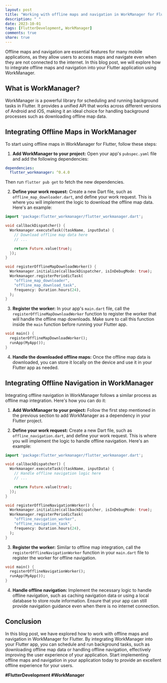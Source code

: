 ```yaml
---
layout: post
title: "Working with offline maps and navigation in WorkManager for Flutter"
description: " "
date: 2023-10-01
tags: [FlutterDevelopment, WorkManager]
comments: true
share: true
---
```


Offline maps and navigation are essential features for many mobile applications, as they allow users to access maps and navigate even when they are not connected to the internet. In this blog post, we will explore how to integrate offline maps and navigation into your Flutter application using WorkManager.

## What is WorkManager?

WorkManager is a powerful library for scheduling and running background tasks in Flutter. It provides a unified API that works across different versions of Android and iOS, making it an ideal choice for handling background processes such as downloading offline map data.

## Integrating Offline Maps in WorkManager

To start using offline maps in WorkManager for Flutter, follow these steps:

1. **Add WorkManager to your project:** Open your app's `pubspec.yaml` file and add the following dependencies:
```yaml
dependencies:
  flutter_workmanager: ^0.4.0
```
Then run `flutter pub get` to fetch the new dependencies.

2. **Define your work request:** Create a new Dart file, such as `offline_map_downloader.dart`, and define your work request. This is where you will implement the logic to download the offline map data. Here's an example:
```dart
import 'package:flutter_workmanager/flutter_workmanager.dart';

void callbackDispatcher() {
  Workmanager.executeTask((taskName, inputData) {
    // Download offline map data here
    // ...

    return Future.value(true);
  });
}

void registerOfflineMapDownloadWorker() {
  Workmanager.initialize(callbackDispatcher, isInDebugMode: true);
  Workmanager.registerPeriodicTask(
    "offline_map_downloader",
    "offline_map_download_task",
    frequency: Duration.hours(24),
  );
}
```

3. **Register the worker:** In your app's `main.dart` file, call the `registerOfflineMapDownloadWorker` function to register the worker that will handle the offline map downloads. Make sure to call this function inside the `main` function before running your Flutter app.

```dart
void main() {
  registerOfflineMapDownloadWorker();
  runApp(MyApp());
}
```

4. **Handle the downloaded offline maps:** Once the offline map data is downloaded, you can store it locally on the device and use it in your Flutter app as needed.

## Integrating Offline Navigation in WorkManager

Integrating offline navigation in WorkManager follows a similar process as offline map integration. Here's how you can do it:

1. **Add WorkManager to your project:** Follow the first step mentioned in the previous section to add WorkManager as a dependency in your Flutter project.

2. **Define your work request:** Create a new Dart file, such as `offline_navigation.dart`, and define your work request. This is where you will implement the logic to handle offline navigation. Here's an example:
```dart
import 'package:flutter_workmanager/flutter_workmanager.dart';

void callbackDispatcher() {
  Workmanager.executeTask((taskName, inputData) {
    // Handle offline navigation logic here
    // ...

    return Future.value(true);
  });
}

void registerOfflineNavigationWorker() {
  Workmanager.initialize(callbackDispatcher, isInDebugMode: true);
  Workmanager.registerPeriodicTask(
    "offline_navigation_worker",
    "offline_navigation_task",
    frequency: Duration.hours(24),
  );
}
```

3. **Register the worker:** Similar to offline map integration, call the `registerOfflineNavigationWorker` function in your `main.dart` file to register the worker for offline navigation.

```dart
void main() {
  registerOfflineNavigationWorker();
  runApp(MyApp());
}
```

4. **Handle offline navigation:** Implement the necessary logic to handle offline navigation, such as caching navigation data or using a local database to store route information. Ensure that your app can still provide navigation guidance even when there is no internet connection.

## Conclusion

In this blog post, we have explored how to work with offline maps and navigation in WorkManager for Flutter. By integrating WorkManager into your Flutter app, you can schedule and run background tasks, such as downloading offline map data or handling offline navigation, effectively improving the user experience of your application. Start implementing offline maps and navigation in your application today to provide an excellent offline experience for your users.

**#FlutterDevelopment #WorkManager**